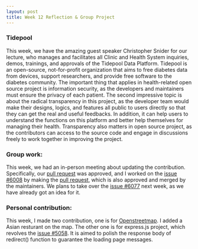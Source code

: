 ```yaml
---
layout: post
title: Week 12 Reflection & Group Project 
---
```


### Tidepool
This week, we have the amazing guest speaker Christopher Snider for our lecture, who manages and facilitates all Clinic and Health System inquiries, demos, trainings, and approvals of the Tidepool Data Platform. Tidepool is an open-source, not-for-profit organization that aims to free diabetes data from devices, support researchers, and provide free software to the diabetes community. The important thing that applies in health-related open source project is information security, as the developers and maintainers must ensure the privacy of each patient. The second impressive topic is about the radical transparency in this project, as the developer team would make their designs, logics, and features all public to users directly so that they can get the real and useful feedbacks. In addition, it can help users to understand the functions on this platform and better help themselves for managing their health. Transparency also matters in open source project, as the contributors can access to the source code and engage in discussions freely to work together in improving the project. <!--more-->

### Group work: 
This week, we had an in-person meeting about updating the contribution. Specifically, our [pull request](https://github.com/processing/p5.js/pull/6095) was approved, and I worked on the [issue #6008](https://github.com/processing/p5.js/issues/6008) by making the [pull request](https://github.com/processing/p5.js/pull/6102), which is also approved and merged by the maintainers. We plans to take over the [issue #6077](https://github.com/processing/p5.js/issues/6077) next week, as we have already got an idea for it.

### Personal contribution:
This week, I made two contribution, one is for [Openstreetmap](https://www.openstreetmap.org/edit#map=18/40.72892/-73.99969). I added a Asian resturant on the map. The other one is for express.js project, which revolves the [issue #5058](https://github.com/expressjs/express/issues/5058). It is aimed to polish the response body of redirect() function to guarantee the loading page messages.